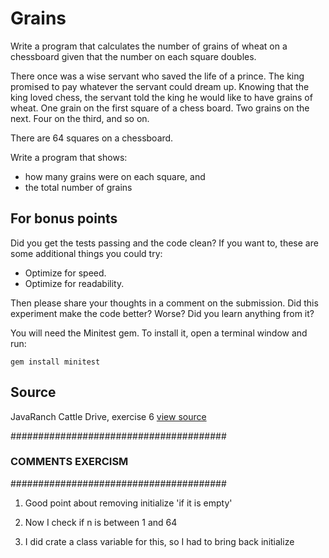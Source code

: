 # Grains

Write a program that calculates the number of grains of wheat on a chessboard given that the number on each square doubles.

There once was a wise servant who saved the life of a prince. The king
promised to pay whatever the servant could dream up. Knowing that the
king loved chess, the servant told the king he would like to have grains
of wheat. One grain on the first square of a chess board. Two grains on
the next. Four on the third, and so on.

There are 64 squares on a chessboard.

Write a program that shows:
- how many grains were on each square, and
- the total number of grains


## For bonus points

Did you get the tests passing and the code clean? If you want to, these
are some additional things you could try:

- Optimize for speed.
- Optimize for readability.

Then please share your thoughts in a comment on the submission. Did this
experiment make the code better? Worse? Did you learn anything from it?

You will need the Minitest gem. To install it, open a
terminal window and run:

    gem install minitest

## Source

JavaRanch Cattle Drive, exercise 6 [view source](http://www.javaranch.com/grains.jsp)


#######################################
### COMMENTS EXERCISM
#######################################
1. Good point about removing initialize 'if it is empty'

2. Now I check if n is between 1 and 64

3. I did crate a class variable for this, so I had to bring back initialize
